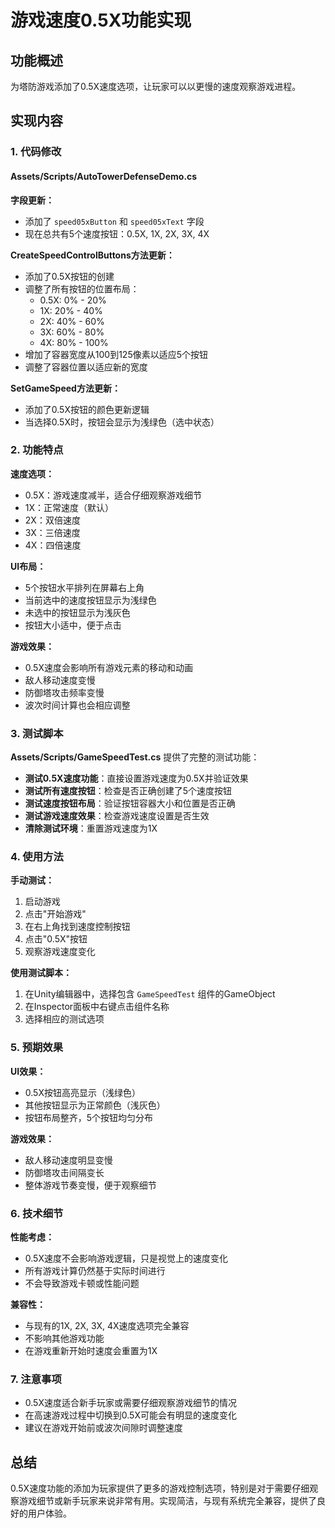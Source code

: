 # 游戏速度0.5X功能实现

## 功能概述
为塔防游戏添加了0.5X速度选项，让玩家可以以更慢的速度观察游戏进程。

## 实现内容

### 1. 代码修改

#### Assets/Scripts/AutoTowerDefenseDemo.cs

**字段更新：**
- 添加了 `speed05xButton` 和 `speed05xText` 字段
- 现在总共有5个速度按钮：0.5X, 1X, 2X, 3X, 4X

**CreateSpeedControlButtons方法更新：**
- 添加了0.5X按钮的创建
- 调整了所有按钮的位置布局：
  - 0.5X: 0% - 20%
  - 1X: 20% - 40%
  - 2X: 40% - 60%
  - 3X: 60% - 80%
  - 4X: 80% - 100%
- 增加了容器宽度从100到125像素以适应5个按钮
- 调整了容器位置以适应新的宽度

**SetGameSpeed方法更新：**
- 添加了0.5X按钮的颜色更新逻辑
- 当选择0.5X时，按钮会显示为浅绿色（选中状态）

### 2. 功能特点

**速度选项：**
- 0.5X：游戏速度减半，适合仔细观察游戏细节
- 1X：正常速度（默认）
- 2X：双倍速度
- 3X：三倍速度
- 4X：四倍速度

**UI布局：**
- 5个按钮水平排列在屏幕右上角
- 当前选中的速度按钮显示为浅绿色
- 未选中的按钮显示为浅灰色
- 按钮大小适中，便于点击

**游戏效果：**
- 0.5X速度会影响所有游戏元素的移动和动画
- 敌人移动速度变慢
- 防御塔攻击频率变慢
- 波次时间计算也会相应调整

### 3. 测试脚本

**Assets/Scripts/GameSpeedTest.cs**
提供了完整的测试功能：

- **测试0.5X速度功能**：直接设置游戏速度为0.5X并验证效果
- **测试所有速度按钮**：检查是否正确创建了5个速度按钮
- **测试速度按钮布局**：验证按钮容器大小和位置是否正确
- **测试游戏速度效果**：检查游戏速度设置是否生效
- **清除测试环境**：重置游戏速度为1X

### 4. 使用方法

**手动测试：**
1. 启动游戏
2. 点击"开始游戏"
3. 在右上角找到速度控制按钮
4. 点击"0.5X"按钮
5. 观察游戏速度变化

**使用测试脚本：**
1. 在Unity编辑器中，选择包含 `GameSpeedTest` 组件的GameObject
2. 在Inspector面板中右键点击组件名称
3. 选择相应的测试选项

### 5. 预期效果

**UI效果：**
- 0.5X按钮高亮显示（浅绿色）
- 其他按钮显示为正常颜色（浅灰色）
- 按钮布局整齐，5个按钮均匀分布

**游戏效果：**
- 敌人移动速度明显变慢
- 防御塔攻击间隔变长
- 整体游戏节奏变慢，便于观察细节

### 6. 技术细节

**性能考虑：**
- 0.5X速度不会影响游戏逻辑，只是视觉上的速度变化
- 所有游戏计算仍然基于实际时间进行
- 不会导致游戏卡顿或性能问题

**兼容性：**
- 与现有的1X, 2X, 3X, 4X速度选项完全兼容
- 不影响其他游戏功能
- 在游戏重新开始时速度会重置为1X

### 7. 注意事项

- 0.5X速度适合新手玩家或需要仔细观察游戏细节的情况
- 在高速游戏过程中切换到0.5X可能会有明显的速度变化
- 建议在游戏开始前或波次间隙时调整速度

## 总结

0.5X速度功能的添加为玩家提供了更多的游戏控制选项，特别是对于需要仔细观察游戏细节或新手玩家来说非常有用。实现简洁，与现有系统完全兼容，提供了良好的用户体验。 